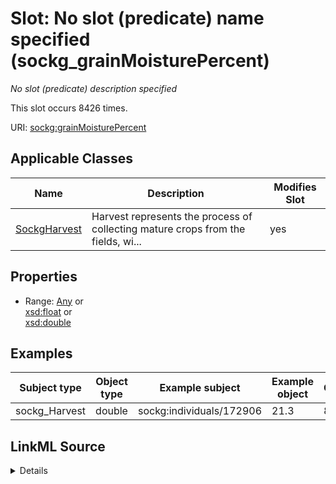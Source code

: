 

# Slot: No slot (predicate) name specified (sockg_grainMoisturePercent)


_No slot (predicate) description specified_






This slot occurs 8426 times.


URI: [sockg:grainMoisturePercent](https://idir.uta.edu/sockg-ontology/docs/grainMoisturePercent)



<!-- no inheritance hierarchy -->





## Applicable Classes

| Name | Description | Modifies Slot |
| --- | --- | --- |
| [SockgHarvest](../classes/SockgHarvest.md) | Harvest represents the process of collecting mature crops from the fields, wi... |  yes  |







## Properties

* Range: [Any](../classes/Any.md)&nbsp;or&nbsp;<br />[xsd:float](http://www.w3.org/2001/XMLSchema#float)&nbsp;or&nbsp;<br />[xsd:double](http://www.w3.org/2001/XMLSchema#double)






## Examples

| Subject type | Object type | Example subject | Example object | Occurrences |
| --- | --- | --- | --- | --- |
| sockg_Harvest | double | sockg:individuals/172906 | 21.3 | 8426 |




## LinkML Source

<details>

```yaml
name: sockg_grainMoisturePercent
annotations:
  count:
    tag: count
    value: 8426
description: No slot (predicate) description specified
title: No slot (predicate) name specified
examples:
- object:
    example_object: '21.3'
    example_object_type: double
    example_predicate: sockg:grainMoisturePercent
    example_subject: sockg:individuals/172906
    example_subject_type: sockg_Harvest
from_schema: soc-kg
rank: 1000
domain: sockg_Harvest
slot_uri: sockg:grainMoisturePercent
alias: sockg_grainMoisturePercent
domain_of:
- sockg_Harvest
range: Any
any_of:
- range: float
- range: double

```
</details>